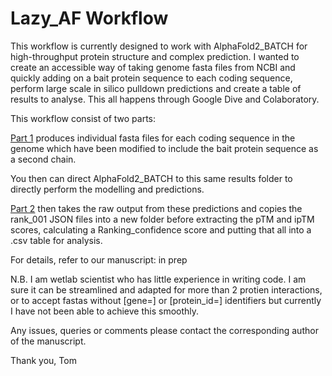 # Lazy_AF Workflow

This workflow is currently designed to work with AlphaFold2_BATCH for high-throughput protein structure and complex prediction. I wanted to create an accessible way of taking genome fasta files from NCBI and quickly adding on a bait protein sequence to each coding sequence, perform large scale in silico pulldown predictions and create a table of results to analyse. This all happens through Google Dive and Colaboratory.

This workflow consist of two parts: 

[Part 1](https://colab.research.google.com/drive/1a5d7xraEK4Iv3Ecmmjb1opnU5jwXRW_a) produces individual fasta files for each coding sequence in the genome which have been modified to include the bait protein sequence as a second chain.

You then can direct AlphaFold2_BATCH to this same results folder to directly perform the modelling and predictions.

[Part 2](https://colab.research.google.com/drive/1j7WJLcUHTR8BrjkWDaU549rFk6X5Zu18) then takes the raw output from these predictions and copies the rank_001 JSON files into a new folder before extracting the pTM and ipTM scores, calculating a Ranking_confidence score and putting that all into a .csv table for analysis.

For details, refer to our manuscript: in prep

N.B. I am wetlab scientist who has little experience in writing code. I am sure it can be streamlined and adapted for more than 2 protien interactions, or to accept fastas without [gene=] or [protein_id=] identifiers but currently I have not been able to achieve this smoothly.

Any issues, queries or comments please contact the corresponding author of the manuscript.

Thank you,
Tom
